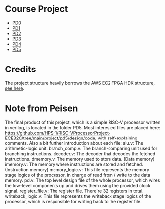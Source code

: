 # Course Project

- [PD0](project/pd0/docs/README.md)
- [PD1](project/pd1/docs/README.md)
- [PD2](project/pd2/docs/README.md)
- [PD3](project/pd3/docs/README.md)
- [PD4](project/pd4/docs/README.md)
- [PD5](project/pd5/docs/README.md)


# Credits

The project structure heavily borrows the AWS EC2 FPGA HDK structure, [see here](https://github.com/aws/aws-fpga).


# Note from Peisen

The final product of this project, which is a simple RISC-V processor written in verilog, is located in the folder PD5. Most interested files are placed here: https://github.com/HPS-1/RISC-VProcessorProject-ECE320/tree/main/project/pd5/design/code, with self-explaining comments.
Also a bit further introduction about each file:
alu.v: The arithmetic-logic unit.
branch_comp.v: The branch-comparing unit used for branching instructions.
decoder.v: The decoder that decodes the fetched instructions.
dmemory.v: The memory used to store data. (Data memory)
imemory.v: The memory where instructions are stored and fetched. (Instruction memory)
memory_logic.v: This file represents the memory stage logics of the processor, in charge of read from / write to the data memory.
pd.v: The top level design file of the whole processor, which wires the low-level components up and drives them using the provided clock signal.
register_file.v: The register file. There're 32 registers in total.
writeback_logic.v: This file represents the writeback stage logics of the processor, which is responsible for writing back to the register file.

